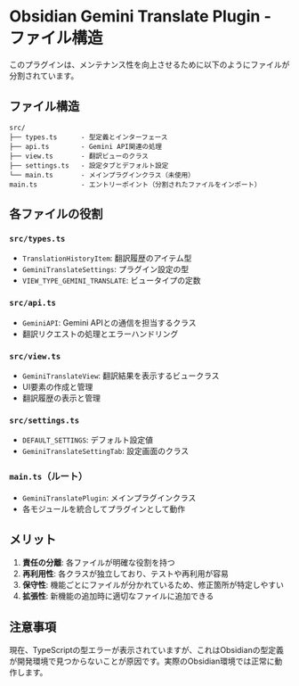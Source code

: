 # Obsidian Gemini Translate Plugin - ファイル構造

このプラグインは、メンテナンス性を向上させるために以下のようにファイルが分割されています。

## ファイル構造

```
src/
├── types.ts      - 型定義とインターフェース
├── api.ts        - Gemini API関連の処理
├── view.ts       - 翻訳ビューのクラス
├── settings.ts   - 設定タブとデフォルト設定
└── main.ts       - メインプラグインクラス（未使用）
main.ts           - エントリーポイント（分割されたファイルをインポート）
```

## 各ファイルの役割

### `src/types.ts`
- `TranslationHistoryItem`: 翻訳履歴のアイテム型
- `GeminiTranslateSettings`: プラグイン設定の型
- `VIEW_TYPE_GEMINI_TRANSLATE`: ビュータイプの定数

### `src/api.ts`
- `GeminiAPI`: Gemini APIとの通信を担当するクラス
- 翻訳リクエストの処理とエラーハンドリング

### `src/view.ts`
- `GeminiTranslateView`: 翻訳結果を表示するビュークラス
- UI要素の作成と管理
- 翻訳履歴の表示と管理

### `src/settings.ts`
- `DEFAULT_SETTINGS`: デフォルト設定値
- `GeminiTranslateSettingTab`: 設定画面のクラス

### `main.ts`（ルート）
- `GeminiTranslatePlugin`: メインプラグインクラス
- 各モジュールを統合してプラグインとして動作

## メリット

1. **責任の分離**: 各ファイルが明確な役割を持つ
2. **再利用性**: 各クラスが独立しており、テストや再利用が容易
3. **保守性**: 機能ごとにファイルが分かれているため、修正箇所が特定しやすい
4. **拡張性**: 新機能の追加時に適切なファイルに追加できる

## 注意事項

現在、TypeScriptの型エラーが表示されていますが、これはObsidianの型定義が開発環境で見つからないことが原因です。実際のObsidian環境では正常に動作します。